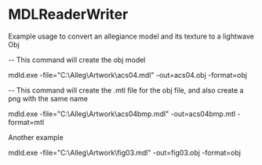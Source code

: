 MDLReaderWriter
===============

Example usage to convert an allegiance model and its texture to a lightwave Obj

-- This command will create the obj model

mdld.exe -file="C:\Alleg\Artwork\acs04.mdl" -out=acs04.obj -format=obj

-- This command will create the .mtl file for the obj file, and also create a png with the same name

mdld.exe -file="C:\Alleg\Artwork\acs04bmp.mdl" -out=acs04bmp.mtl -format=mtl


Another example

mdld.exe -file="C:\Alleg\Artwork\fig03.mdl" -out=fig03.obj -format=obj

